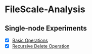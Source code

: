 # FileScale-Analysis

## Single-node Experiments

- [x] [Basic Operations](basic_operations)
- [x] [Recursive Delete Operation](recursive_delete)